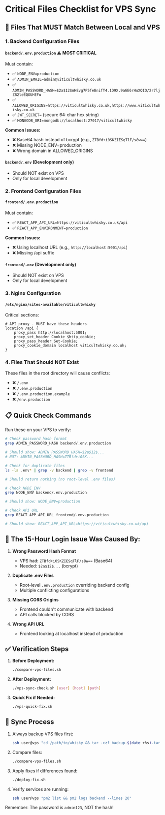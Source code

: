 # Critical Files Checklist for VPS Sync

## 🔴 Files That MUST Match Between Local and VPS

### 1. Backend Configuration Files

#### `backend/.env.production` ⚠️ MOST CRITICAL
Must contain:
- ✅ `NODE_ENV=production`
- ✅ `ADMIN_EMAIL=admin@viticultwhisky.co.uk`
- ✅ `ADMIN_PASSWORD_HASH=$2a$12$nHEvg7P5feBnifT4.1D9X.9aGE6rHuXQIO/2r7ljZ82leEQOUHEFu`
- ✅ `ALLOWED_ORIGINS=https://viticultwhisky.co.uk,https://www.viticultwhisky.co.uk`
- ✅ `JWT_SECRET=` (secure 64-char hex string)
- ✅ `MONGODB_URI=mongodb://localhost:27017/viticultwhisky`

**Common Issues:**
- ❌ Base64 hash instead of bcrypt (e.g., `ZTBfd+i0SKZIESqTlF/s8w==`)
- ❌ Missing NODE_ENV=production
- ❌ Wrong domain in ALLOWED_ORIGINS

#### `backend/.env` (Development only)
- Should NOT exist on VPS
- Only for local development

### 2. Frontend Configuration Files

#### `frontend/.env.production`
Must contain:
- ✅ `REACT_APP_API_URL=https://viticultwhisky.co.uk/api`
- ✅ `REACT_APP_ENVIRONMENT=production`

**Common Issues:**
- ❌ Using localhost URL (e.g., `http://localhost:5001/api`)
- ❌ Missing /api suffix

#### `frontend/.env` (Development only)
- Should NOT exist on VPS
- Only for local development

### 3. Nginx Configuration

#### `/etc/nginx/sites-available/viticultwhisky`
Critical sections:
```nginx
# API proxy - MUST have these headers
location /api {
    proxy_pass http://localhost:5001;
    proxy_set_header Cookie $http_cookie;
    proxy_pass_header Set-Cookie;
    proxy_cookie_domain localhost viticultwhisky.co.uk;
}
```

### 4. Files That Should NOT Exist

These files in the root directory will cause conflicts:
- ❌ `/.env`
- ❌ `/.env.production`
- ❌ `/.env.production.example`
- ❌ `/env.production`

## 📋 Quick Check Commands

Run these on your VPS to verify:

```bash
# Check password hash format
grep ADMIN_PASSWORD_HASH backend/.env.production

# Should show: ADMIN_PASSWORD_HASH=$2a$12$...
# NOT: ADMIN_PASSWORD_HASH=ZTBfd+i0SK...

# Check for duplicate files
ls -la .env* | grep -v backend | grep -v frontend

# Should return nothing (no root-level .env files)

# Check NODE_ENV
grep NODE_ENV backend/.env.production

# Should show: NODE_ENV=production

# Check API URL
grep REACT_APP_API_URL frontend/.env.production

# Should show: REACT_APP_API_URL=https://viticultwhisky.co.uk/api
```

## 🚨 The 15-Hour Login Issue Was Caused By:

1. **Wrong Password Hash Format**
   - VPS had: `ZTBfd+i0SKZIESqTlF/s8w==` (Base64)
   - Needed: `$2a$12$...` (bcrypt)

2. **Duplicate .env Files**
   - Root-level `.env.production` overriding backend config
   - Multiple conflicting configurations

3. **Missing CORS Origins**
   - Frontend couldn't communicate with backend
   - API calls blocked by CORS

4. **Wrong API URL**
   - Frontend looking at localhost instead of production

## ✅ Verification Steps

1. **Before Deployment:**
   ```bash
   ./compare-vps-files.sh
   ```

2. **After Deployment:**
   ```bash
   ./vps-sync-check.sh [user] [host] [path]
   ```

3. **Quick Fix if Needed:**
   ```bash
   ./vps-quick-fix.sh
   ```

## 🔄 Sync Process

1. Always backup VPS files first:
   ```bash
   ssh user@vps "cd /path/to/whisky && tar -czf backup-$(date +%s).tar.gz backend/.env* frontend/.env*"
   ```

2. Compare files:
   ```bash
   ./compare-vps-files.sh
   ```

3. Apply fixes if differences found:
   ```bash
   ./deploy-fix.sh
   ```

4. Verify services are running:
   ```bash
   ssh user@vps "pm2 list && pm2 logs backend --lines 20"
   ```

Remember: The password is `admin123`, NOT the hash!